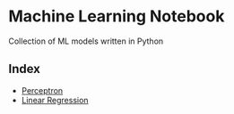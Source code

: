 # Machine Learning Notebook

Collection of ML models written in Python 

## Index

- [Perceptron](Perceptron/)
- [Linear Regression](LinearRegression/)
